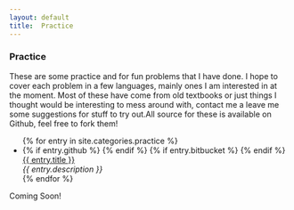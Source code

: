 ```yaml
---
layout: default
title:  Practice
---
```


<div id="practice">
  <h3>Practice</h3>
  <section>
    <p>
      These are some practice and for fun problems that I have done. I hope to cover each problem in a
      few languages, mainly ones I am interested in at the moment. Most of these have come from old
      textbooks or just things I thought would be interesting to mess around with, contact me a leave
      me some suggestions for stuff to try out.All source for these is available on Github, feel free to fork them!
    </p>
  </section>
  <ul class="posts">
  {% for entry in site.categories.practice %}
    <li>
      {% if entry.github %}
        <a href="{{ entry.github }}" target="_blank">
          <i class="fa fa-github"> </i>
        </a>
      {% endif %}
      {% if entry.bitbucket %}
        <a href="{{ entry.bitbucket }}" target="_blank">
          <i class="fa fa-bitbucket"> </i>
        </a>
      {% endif %}
      <a href="{{ entry.url }}">{{ entry.title }}</a><br/>
      <em>{{ entry.description }}</em>
    </li>
  {% endfor %}
  </ul>
  Coming Soon!
</div>
